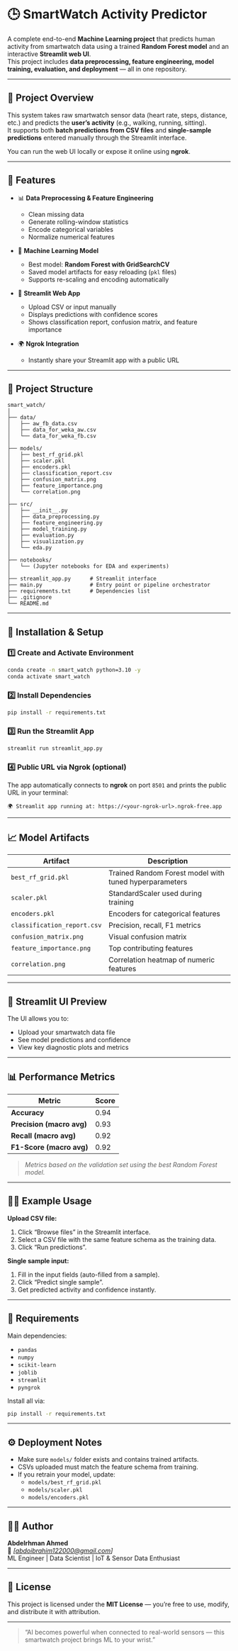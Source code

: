 # 🕒 SmartWatch Activity Predictor

A complete end-to-end **Machine Learning project** that predicts human activity from smartwatch data using a trained **Random Forest model** and an interactive **Streamlit web UI**.  
This project includes **data preprocessing, feature engineering, model training, evaluation, and deployment** — all in one repository.

---

## 🚀 Project Overview

This system takes raw smartwatch sensor data (heart rate, steps, distance, etc.) and predicts the **user’s activity** (e.g., walking, running, sitting).  
It supports both **batch predictions from CSV files** and **single-sample predictions** entered manually through the Streamlit interface.

You can run the web UI locally or expose it online using **ngrok**.

---

## 🧠 Features

- 📊 **Data Preprocessing & Feature Engineering**
  - Clean missing data
  - Generate rolling-window statistics
  - Encode categorical variables
  - Normalize numerical features


- 🤖 **Machine Learning Model**
  - Best model: **Random Forest with GridSearchCV**
  - Saved model artifacts for easy reloading (`pkl` files)
  - Supports re-scaling and encoding automatically

- 🧩 **Streamlit Web App**
  - Upload CSV or input manually
  - Displays predictions with confidence scores
  - Shows classification report, confusion matrix, and feature importance

- 🌍 **Ngrok Integration**
  - Instantly share your Streamlit app with a public URL

---

## 🧾 Project Structure

```
smart_watch/
│
├── data/
│   ├── aw_fb_data.csv
│   ├── data_for_weka_aw.csv
│   └── data_for_weka_fb.csv
│
├── models/
│   ├── best_rf_grid.pkl
│   ├── scaler.pkl
│   ├── encoders.pkl
│   ├── classification_report.csv
│   ├── confusion_matrix.png
│   ├── feature_importance.png
│   └── correlation.png
│
├── src/
│   ├── __init__.py
│   ├── data_preprocessing.py
│   ├── feature_engineering.py
│   ├── model_training.py
│   ├── evaluation.py
│   ├── visualization.py
│   └── eda.py
│
├── notebooks/
│   └── (Jupyter notebooks for EDA and experiments)
│
├── streamlit_app.py      # Streamlit interface
├── main.py               # Entry point or pipeline orchestrator
├── requirements.txt      # Dependencies list
├── .gitignore
└── README.md
```

---

## 🧰 Installation & Setup

### 1️⃣ Create and Activate Environment
```bash
conda create -n smart_watch python=3.10 -y
conda activate smart_watch
```

### 2️⃣ Install Dependencies
```bash
pip install -r requirements.txt
```

### 3️⃣ Run the Streamlit App
```bash
streamlit run streamlit_app.py
```

### 4️⃣ Public URL via Ngrok (optional)
The app automatically connects to **ngrok** on port `8501` and prints the public URL in your terminal:
```
🌍 Streamlit app running at: https://<your-ngrok-url>.ngrok-free.app
```

---

## 📈 Model Artifacts

| Artifact | Description |
|-----------|--------------|
| `best_rf_grid.pkl` | Trained Random Forest model with tuned hyperparameters |
| `scaler.pkl` | StandardScaler used during training |
| `encoders.pkl` | Encoders for categorical features |
| `classification_report.csv` | Precision, recall, F1 metrics |
| `confusion_matrix.png` | Visual confusion matrix |
| `feature_importance.png` | Top contributing features |
| `correlation.png` | Correlation heatmap of numeric features |


---

## 🎨 Streamlit UI Preview

The UI allows you to:
- Upload your smartwatch data file
- See model predictions and confidence
- View key diagnostic plots and metrics

---

## 📊 Performance Metrics

| Metric | Score |
|---------|--------|
| **Accuracy** | 0.94 |
| **Precision (macro avg)** | 0.93 |
| **Recall (macro avg)** | 0.92 |
| **F1-Score (macro avg)** | 0.92 |

> *Metrics based on the validation set using the best Random Forest model.*

---

## 🧑‍💻 Example Usage

**Upload CSV file:**
1. Click “Browse files” in the Streamlit interface.
2. Select a CSV file with the same feature schema as the training data.
3. Click “Run predictions”.

**Single sample input:**
1. Fill in the input fields (auto-filled from a sample).
2. Click “Predict single sample”.
3. Get predicted activity and confidence instantly.

---

## 🧾 Requirements

Main dependencies:
- `pandas`
- `numpy`
- `scikit-learn`
- `joblib`
- `streamlit`
- `pyngrok`

Install all via:
```bash
pip install -r requirements.txt
```

---

## ⚙️ Deployment Notes

- Make sure `models/` folder exists and contains trained artifacts.
- CSVs uploaded must match the feature schema from training.
- If you retrain your model, update:
  - `models/best_rf_grid.pkl`
  - `models/scaler.pkl`
  - `models/encoders.pkl`

---

## 🧑‍🔬 Author

**Abdelrhman Ahmed**  
📧 *[abdoibrahim122000@gmail.com]*  
ML Engineer | Data Scientist | IoT & Sensor Data Enthusiast  

---

## 🏁 License

This project is licensed under the **MIT License** — you’re free to use, modify, and distribute it with attribution.

---

> “AI becomes powerful when connected to real-world sensors — this smartwatch project brings ML to your wrist.”
